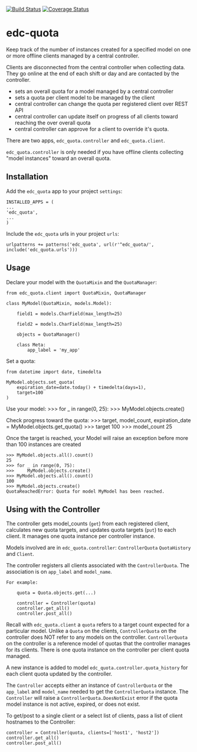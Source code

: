 [![Build Status](https://travis-ci.org/botswana-harvard/edc-quota.svg?branch=develop)](https://travis-ci.org/botswana-harvard/edc-quota)
[![Coverage Status](https://coveralls.io/repos/botswana-harvard/edc-quota/badge.svg?branch=develop&service=github)](https://coveralls.io/github/botswana-harvard/edc-quota?branch=develop)

# edc-quota

Keep track of the number of instances created for a specified model on one or more offline clients managed by a central controller.

Clients are disconnected from the central controller when collecting data. They go online at the end of each shift or day
and are contacted by the controller.

- sets an overall quota for a model managed by a central controller
- sets a quota per client model to be managed by the client
- central controller can change the quota per registered client over REST API
- central controller can update itself on progress of all clients toward reaching the over overall quota
- central controller can approve for a client to override it's quota.
 
There are two apps, `edc_quota.controller` and `edc_quota.client`.

`edc_quota.controller` is only needed if you have offline clients collecting "model instances" toward an overall quota.

Installation
------------

Add the `edc_quota` app to your project `settings`:

	INSTALLED_APPS = (
	...
	'edc_quota', 
	...
	)

Include the `edc_quota` urls in your project `urls`:

	urlpatterns += patterns('edc_quota', url(r'^edc_quota/', include('edc_quota.urls')))


Usage
-----

Declare your model with the `QuotaMixin` and the `QuotaManager`:

	from edc_quota.client import QuotaMixin, QuotaManager

	class MyModel(QuotaMixin, models.Model):
	
		field1 = models.CharField(max_length=25)

		field2 = models.CharField(max_length=25)

		objects = QuotaManager()
		
		class Meta:
			app_label = 'my_app'
			
Set a quota:
	
	from datetime import date, timedelta
	
	MyModel.objects.set_quota(
	    expiration_date=date.today() + timedelta(days=1),
		target=100
	)

Use your model:
	>>> for _ in range(0, 25):
	>>> 	MyModel.objects.create()

Check progress toward the quota:
	>>> target, model_count, expiration_date = MyModel.objects.get_quota()
	>>> target
	100
	>>> model_count
	25

Once the target is reached, your Model will raise an exception before more than 100 instances are created  

	>>> MyModel.objects.all().count()
	25
	>>> for _ in range(0, 75):
	>>> 	MyModel.objects.create()
	>>> MyModel.objects.all().count()
	100
	>>> MyModel.objects.create()
	QuotaReachedError: Quota for model MyModel has been reached.
	

Using with the Controller
-------------------------

The controller gets model_counts (`get`) from each registered client, calculates new quota targets, and updates quota targets (`put`) to each client. It manages one quota instance per controller instance.

Models involved are in `edc_quota.controller`: `ControllerQuota` `QuotaHistory` and `Client`.

The controller registers all clients associated with the `ControllerQuota`. The association is on `app_label` and `model_name`.

    For example:

        quota = Quota.objects.get(...)

        controller = Controller(quota)
        controller.get_all()
        controller.post_all()

Recall with `edc_quota.client` a `quota` refers to a target count expected for a particular model. Unlike a `Quota` on the clients, `ControllerQuota` on the controller does NOT refer to any models on the controller. `ControllerQuota` on the controller is a reference model of quotas that the controller manages for its clients. There is one quota instance on the controller per client quota managed.

A new instance is added to model `edc_quota.controller.quota_history` for each client quota updated by the controller.
 
The `Controller` accepts either an instance of `ControllerQuota` or the `app_label` and `model_name` needed to get the `ControllerQuota` instance. The `Controller` will raise a `ControllerQuota.DoesNotExist` error if the quota model instance is not active, expired, or does not exist.

To get/post to a single client or a select list of clients, pass a list of client hostnames to the Controller:
 
    controller = Controller(quota, clients=['host1', 'host2'])
    controller.get_all()
    controller.post_all()
 